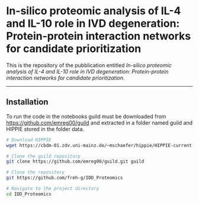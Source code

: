 # **In-silico proteomic analysis of IL-4 and IL-10 role in IVD degeneration: Protein-protein interaction networks for candidate prioritization**

This is the repository of the pubblication entitled *In-silico proteomic analysis of IL-4 and IL-10 role in IVD degeneration: Protein-protein interaction networks for candidate prioritization*. 

---


## **Installation**
To run the code in the notebooks guild must be downloaded from https://github.com/emreg00/guild and extracted in a folder named guild and HIPPIE stored in the folder data.

```bash
# Download HIPPIE
wget https://cbdm-01.zdv.uni-mainz.de/~mschaefer/hippie/HIPPIE-current.mitab.txt

# Clone the guild repository
git clone https://github.com/emreg00/guild.git guild

# Clone the repository
git https://github.com/freh-g/IDD_Proteomics

# Navigate to the project directory
cd IDD_Proteomics
```

